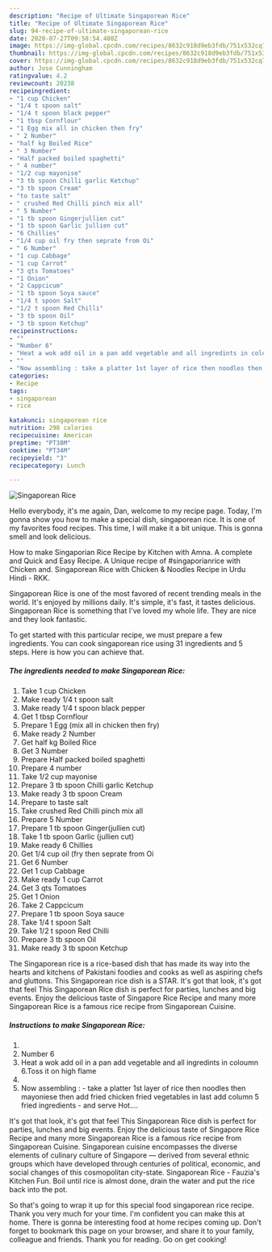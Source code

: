 ```yaml
---
description: "Recipe of Ultimate Singaporean Rice"
title: "Recipe of Ultimate Singaporean Rice"
slug: 94-recipe-of-ultimate-singaporean-rice
date: 2020-07-27T09:58:54.480Z
image: https://img-global.cpcdn.com/recipes/8632c918d9eb3fdb/751x532cq70/singaporean-rice-recipe-main-photo.jpg
thumbnail: https://img-global.cpcdn.com/recipes/8632c918d9eb3fdb/751x532cq70/singaporean-rice-recipe-main-photo.jpg
cover: https://img-global.cpcdn.com/recipes/8632c918d9eb3fdb/751x532cq70/singaporean-rice-recipe-main-photo.jpg
author: Jose Cunningham
ratingvalue: 4.2
reviewcount: 20238
recipeingredient:
- "1 cup Chicken"
- "1/4 t spoon salt"
- "1/4 t spoon black pepper"
- "1 tbsp Cornflour"
- "1 Egg mix all in chicken then fry"
- " 2 Number"
- "half kg Boiled Rice"
- " 3 Number"
- "Half packed boiled spaghetti"
- " 4 number"
- "1/2 cup mayonise"
- "3 tb spoon Chilli garlic Ketchup"
- "3 tb spoon Cream"
- "to taste salt"
- " crushed Red Chilli pinch mix all"
- " 5 Number"
- "1 tb spoon Gingerjullien cut"
- "1 tb spoon Garlic jullien cut"
- "6 Chillies"
- "1/4 cup oil fry then seprate from Oi"
- " 6 Number"
- "1 cup Cabbage"
- "1 cup Carrot"
- "3 qts Tomatoes"
- "1 Onion"
- "2 Cappcicum"
- "1 tb spoon Soya sauce"
- "1/4 t spoon Salt"
- "1/2 t spoon Red Chilli"
- "3 tb spoon Oil"
- "3 tb spoon Ketchup"
recipeinstructions:
- ""
- "Number 6"
- "Heat a wok add oil in a pan add vegetable and all ingredints in coloumn 6.Toss it on high flame"
- ""
- "Now assembling : take a platter 1st layer of rice then noodles then mayoniese then add fried chicken fried vegetables in last add column 5 fried ingredients and serve Hot…."
categories:
- Recipe
tags:
- singaporean
- rice

katakunci: singaporean rice 
nutrition: 298 calories
recipecuisine: American
preptime: "PT38M"
cooktime: "PT34M"
recipeyield: "3"
recipecategory: Lunch

---
```



![Singaporean Rice](https://img-global.cpcdn.com/recipes/8632c918d9eb3fdb/751x532cq70/singaporean-rice-recipe-main-photo.jpg)

Hello everybody, it's me again, Dan, welcome to my recipe page. Today, I'm gonna show you how to make a special dish, singaporean rice. It is one of my favorites food recipes. This time, I will make it a bit unique. This is gonna smell and look delicious.

How to make Singaporian Rice Recipe by Kitchen with Amna. A complete and Quick and Easy Recipe. A Unique recipe of #singaporianrice with Chicken and. Singaporean Rice with Chicken &amp; Noodles Recipe in Urdu Hindi - RKK.

Singaporean Rice is one of the most favored of recent trending meals in the world. It's enjoyed by millions daily. It's simple, it's fast, it tastes delicious. Singaporean Rice is something that I've loved my whole life. They are nice and they look fantastic.


To get started with this particular recipe, we must prepare a few ingredients. You can cook singaporean rice using 31 ingredients and 5 steps. Here is how you can achieve that.

<!--inarticleads1-->

##### The ingredients needed to make Singaporean Rice:

1. Take 1 cup Chicken
1. Make ready 1/4 t spoon salt
1. Make ready 1/4 t spoon black pepper
1. Get 1 tbsp Cornflour
1. Prepare 1 Egg (mix all in chicken then fry)
1. Make ready  2 Number
1. Get half kg Boiled Rice
1. Get  3 Number
1. Prepare Half packed boiled spaghetti
1. Prepare  4 number
1. Take 1/2 cup mayonise
1. Prepare 3 tb spoon Chilli garlic Ketchup
1. Make ready 3 tb spoon Cream
1. Prepare to taste salt
1. Take  crushed Red Chilli pinch mix all
1. Prepare  5 Number
1. Prepare 1 tb spoon Ginger(jullien cut)
1. Take 1 tb spoon Garlic (jullien cut)
1. Make ready 6 Chillies
1. Get 1/4 cup oil (fry then seprate from Oi
1. Get  6 Number
1. Get 1 cup Cabbage
1. Make ready 1 cup Carrot
1. Get 3 qts Tomatoes
1. Get 1 Onion
1. Take 2 Cappcicum
1. Prepare 1 tb spoon Soya sauce
1. Take 1/4 t spoon Salt
1. Take 1/2 t spoon Red Chilli
1. Prepare 3 tb spoon Oil
1. Make ready 3 tb spoon Ketchup


The Singaporean rice is a rice-based dish that has made its way into the hearts and kitchens of Pakistani foodies and cooks as well as aspiring chefs and gluttons. This Singaporean rice dish is a STAR. It&#39;s got that look, it&#39;s got that feel This Singaporean Rice dish is perfect for parties, lunches and big events. Enjoy the delicious taste of Singapore Rice Recipe and many more Singaporean Rice is a famous rice recipe from Singaporean Cuisine. 

<!--inarticleads2-->

##### Instructions to make Singaporean Rice:

1. 
1. Number 6
1. Heat a wok add oil in a pan add vegetable and all ingredints in coloumn 6.Toss it on high flame
1. 
1. Now assembling : - take a platter 1st layer of rice then noodles then mayoniese then add fried chicken fried vegetables in last add column 5 fried ingredients - and serve Hot….


It&#39;s got that look, it&#39;s got that feel This Singaporean Rice dish is perfect for parties, lunches and big events. Enjoy the delicious taste of Singapore Rice Recipe and many more Singaporean Rice is a famous rice recipe from Singaporean Cuisine. Singaporean cuisine encompasses the diverse elements of culinary culture of Singapore — derived from several ethnic groups which have developed through centuries of political, economic, and social changes of this cosmopolitan city-state. Singaporean Rice - Fauzia&#39;s Kitchen Fun. Boil until rice is almost done, drain the water and put the rice back into the pot. 

So that's going to wrap it up for this special food singaporean rice recipe. Thank you very much for your time. I'm confident you can make this at home. There is gonna be interesting food at home recipes coming up. Don't forget to bookmark this page on your browser, and share it to your family, colleague and friends. Thank you for reading. Go on get cooking!
